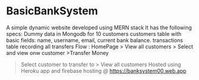 # BasicBankSystem
A simple dynamic website developed using MERN stack
It has the following specs:
Dummy data in Mongodb for 10 customers
customers table with basic fields: name, username, email, current bank balance.
transactions table recording all transfers
Flow : HomePage > View all customers > Select and view onw customer >Transfer Money
> Select customer to transfer to > View all customers
Hosted using Heroku app and firebase hosting @ https://banksystem00.web.app
